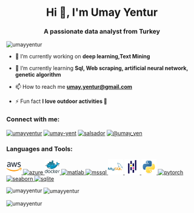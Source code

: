 
<h1 align="center">Hi 👋, I'm Umay Yentur</h1>
<h3 align="center">A passionate data analyst from Turkey</h3>

<p align="left"> <img src="https://komarev.com/ghpvc/?username=umayyentur&label=Profile%20views&color=0e75b6&style=flat" alt="umayyentur" /> </p>

- 🔭 I’m currently working on **deep learning,Text Mining**

- 🌱 I’m currently learning **Sql, Web scraping, artificial neural network, genetic algorithm**

- 📫 How to reach me **umay.yentur@gmail.com**

- ⚡ Fun fact **I love outdoor activities 🌅**

<h3 align="left">Connect with me:</h3>
<p align="left">
<a href="https://twitter.com/umayyentur" target="blank"><img align="center" src="https://raw.githubusercontent.com/rahuldkjain/github-profile-readme-generator/master/src/images/icons/Social/twitter.svg" alt="umayyentur" height="30" width="40" /></a>
<a href="https://linkedin.com/in/umay-yent" target="blank"><img align="center" src="https://raw.githubusercontent.com/rahuldkjain/github-profile-readme-generator/master/src/images/icons/Social/linked-in-alt.svg" alt="umay-yent" height="30" width="40" /></a>
<a href="https://kaggle.com/salsador" target="blank"><img align="center" src="https://raw.githubusercontent.com/rahuldkjain/github-profile-readme-generator/master/src/images/icons/Social/kaggle.svg" alt="salsador" height="30" width="40" /></a>
<a href="https://instagram.com/@umay_yen" target="blank"><img align="center" src="https://raw.githubusercontent.com/rahuldkjain/github-profile-readme-generator/master/src/images/icons/Social/instagram.svg" alt="@umay_yen" height="30" width="40" /></a>
</p>

<h3 align="left">Languages and Tools:</h3>
<p align="left"> <a href="https://aws.amazon.com" target="_blank" rel="noreferrer"> <img src="https://raw.githubusercontent.com/devicons/devicon/master/icons/amazonwebservices/amazonwebservices-original-wordmark.svg" alt="aws" width="40" height="40"/> </a> <a href="https://azure.microsoft.com/en-in/" target="_blank" rel="noreferrer"> <img src="https://www.vectorlogo.zone/logos/microsoft_azure/microsoft_azure-icon.svg" alt="azure" width="40" height="40"/> </a> <a href="https://www.docker.com/" target="_blank" rel="noreferrer"> <img src="https://raw.githubusercontent.com/devicons/devicon/master/icons/docker/docker-original-wordmark.svg" alt="docker" width="40" height="40"/> </a> <a href="https://www.mathworks.com/" target="_blank" rel="noreferrer"> <img src="https://upload.wikimedia.org/wikipedia/commons/2/21/Matlab_Logo.png" alt="matlab" width="40" height="40"/> </a> <a href="https://www.microsoft.com/en-us/sql-server" target="_blank" rel="noreferrer"> <img src="https://www.svgrepo.com/show/303229/microsoft-sql-server-logo.svg" alt="mssql" width="40" height="40"/> </a> <a href="https://www.mysql.com/" target="_blank" rel="noreferrer"> <img src="https://raw.githubusercontent.com/devicons/devicon/master/icons/mysql/mysql-original-wordmark.svg" alt="mysql" width="40" height="40"/> </a> <a href="https://pandas.pydata.org/" target="_blank" rel="noreferrer"> <img src="https://raw.githubusercontent.com/devicons/devicon/2ae2a900d2f041da66e950e4d48052658d850630/icons/pandas/pandas-original.svg" alt="pandas" width="40" height="40"/> </a> <a href="https://www.python.org" target="_blank" rel="noreferrer"> <img src="https://raw.githubusercontent.com/devicons/devicon/master/icons/python/python-original.svg" alt="python" width="40" height="40"/> </a> <a href="https://pytorch.org/" target="_blank" rel="noreferrer"> <img src="https://www.vectorlogo.zone/logos/pytorch/pytorch-icon.svg" alt="pytorch" width="40" height="40"/> </a> <a href="https://seaborn.pydata.org/" target="_blank" rel="noreferrer"> <img src="https://seaborn.pydata.org/_images/logo-mark-lightbg.svg" alt="seaborn" width="40" height="40"/> </a> <a href="https://www.sqlite.org/" target="_blank" rel="noreferrer"> <img src="https://www.vectorlogo.zone/logos/sqlite/sqlite-icon.svg" alt="sqlite" width="40" height="40"/> </a> </p>

<p><img align="left" src="https://github-readme-stats.vercel.app/api/top-langs?username=umayyentur&show_icons=true&locale=en&layout=compact" alt="umayyentur" /></p>

<p>&nbsp;<img align="center" src="https://github-readme-stats.vercel.app/api?username=umayyentur&show_icons=true&locale=en" alt="umayyentur" /></p>

<p><img align="center" src="https://github-readme-streak-stats.herokuapp.com/?user=umayyentur&" alt="umayyentur" /></p>
